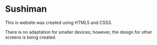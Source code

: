 # Sushiman
This is website was created using HTML5 and CSS3.

There is no adaptation for smaller devices; however, the design for other screens is being created. 
